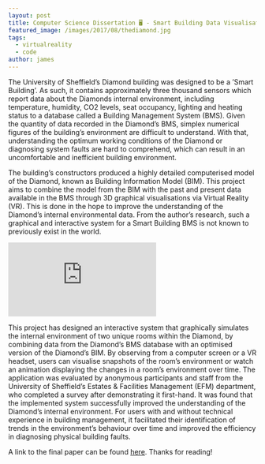 ```yaml
---
layout: post
title: Computer Science Dissertation 🖥 - Smart Building Data Visualisation with VR
featured_image: /images/2017/08/thediamond.jpg
tags:
  - virtualreality
  - code
author: james
---
```


The University of Sheffield’s Diamond building was designed to be a ’Smart Building’. As such, it contains approximately three thousand sensors which report data about the Diamonds internal environment, including temperature, humidity, CO2 levels, seat occupancy, lighting and heating status to a database called a Building Management System (BMS). Given the quantity of data recorded in the Diamond’s BMS, simplex numerical figures of the building’s environment are difficult to understand. With that, understanding the optimum working conditions of the Diamond or diagnosing system faults are hard to comprehend, which can result in an uncomfortable and inefficient building environment.

The building’s constructors produced a highly detailed computerised model of the Diamond, known as Building Information Model (BIM). This project aims to combine the model from the BIM with the past and present data available in the BMS through 3D graphical visualisations via Virtual Reality (VR). This is done in the hope to improve the understanding of the Diamond’s internal environmental data. From the author’s research, such a graphical and interactive system for a Smart Building BMS is not known to previously exist in the world.

<iframe src='https://www.youtube.com/embed/xQKAFD06nfw?autoplay=1&loop=1' frameborder='0' allowfullscreen></iframe>

This project has designed an interactive system that graphically simulates the internal environment of two unique rooms within the Diamond, by combining data from the Diamond’s BMS database with an optimised version of the Diamond’s BIM. By observing from a computer screen or a VR headset, users can visualise snapshots of the room’s environment or watch an animation displaying the changes in a room’s environment over time. The application was evaluated by anonymous participants and staff from the University of Sheffield’s Estates & Facilities Management (EFM) department, who completed a survey after demonstrating it first-hand. It was found that the implemented system successfully improved the understanding of the Diamond’s internal environment. For users with and without technical experience in building management, it facilitated their identification of trends in the environment’s behaviour over time and improved the efficiency in diagnosing physical building faults.

A link to the final paper can be found [here](https://drive.google.com/file/d/1VWfToNnsBRnYrwA7bb2ZM4RsqD3E11nj/view). Thanks for reading!
